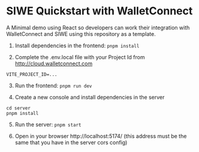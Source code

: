 # SIWE Quickstart with WalletConnect

A Minimal demo using React so developers can work their integration with WalletConnect and SIWE using this repository as a template.

1. Install dependencies in the frontend: `pnpm install`

2. Complete the .env.local file with your Project Id from http://cloud.walletconnect.com

```
VITE_PROJECT_ID=...
```

3. Run the frontend: `pnpm run dev`

4. Create a new console and install dependencies in the server

```
cd server 
pnpm install
```

5. Run the server:  `pnpm start`

6. Open in your browser http://localhost:5174/ 
(this address must be the same that you have in the server cors config)
